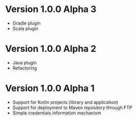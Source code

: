 # Version 1.0.0 Alpha 3

- Gradle plugin
- Scala plugin

# Version 1.0.0 Alpha 2

- Java plugin
- Refactoring

# Version 1.0.0 Alpha 1

- Support for Kotlin projects (library and application)
- Support for deployment to Maven repository through FTP
- Simple credentials information mechanism
